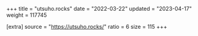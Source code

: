 +++
title = "utsuho.rocks"
date = "2022-03-22"
updated = "2023-04-17"
weight = 117745

[extra]
source = "https://utsuho.rocks/"
ratio = 6
size = 115
+++

